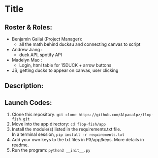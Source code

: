 # Title
## Roster & Roles:
* Benjamin Gallai (Project Manager): 
  * all the math behind ducksu and connecting canvas to script
* Andrew Jiang : 
  * duck API, spotify API
* Madelyn Mao : 
  * Login, html table for 15DUCK + arrow buttons
* JS, getting ducks to appear on canvas, user clicking 
 
## Description:
  

## Launch Codes:
1. Clone this repository: `git clone https://github.com/Alpacalpz/flop-fish.git`
2. Move into the app directory:  `cd flop-fish/app`    
3. Install the module(s) listed in the requirements.txt file.  
In a terminal session, `pip install -r requirements.txt`
4. Add your own keys to the txt files in P3/app/keys. More details in readme.
5. Run the program: `python3 __init__.py`
